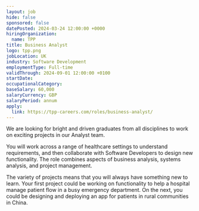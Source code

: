 ```yaml
---
layout: job
hide: false
sponsored: false
datePosted: 2024-03-24 12:00:00 +0000
hiringOrganization:
  name: TPP
title: Business Analyst
logo: tpp.png
jobLocation: UK
industry: Software Development
employmentType: Full-time
validThrough: 2024-09-01 12:00:00 +0100
startDate:
occupationalCategory:
baseSalary: 60,000
salaryCurrency: GBP
salaryPeriod: annum
apply:
  link: https://tpp-careers.com/roles/business-analyst/
---
```


We are looking for bright and driven graduates from all disciplines to work on exciting projects in our Analyst team.

You will work across a range of healthcare settings to understand requirements, and then collaborate with Software Developers to design new functionality. The role combines aspects of business analysis, systems analysis, and project management.

The variety of projects means that you will always have something new to learn. Your first project could be working on functionality to help a hospital manage patient flow in a busy emergency department. On the next, you could be designing and deploying an app for patients in rural communities in China.
